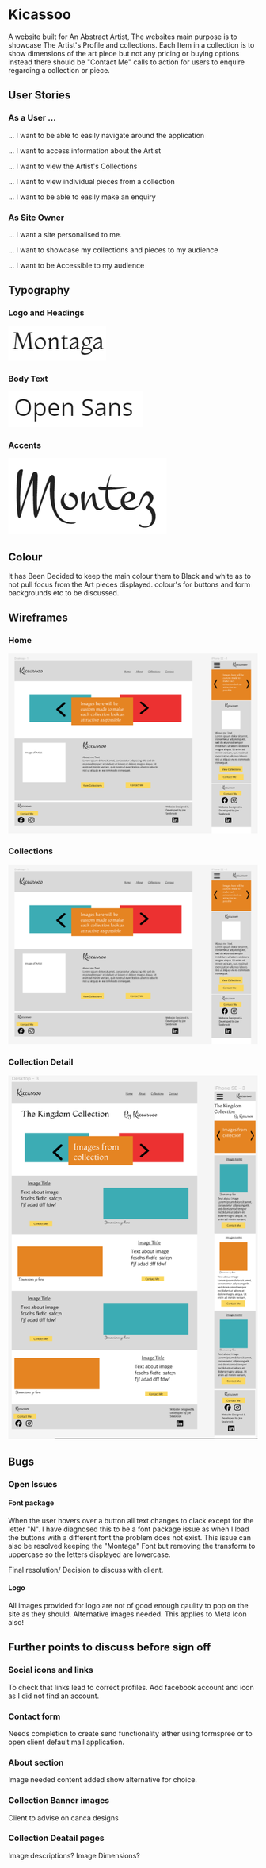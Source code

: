 # Kicassoo
A website built for An Abstract Artist, The websites main purpose is to showcase The Artist's Profile and collections. Each Item in a collection is to show dimensions of the art piece but not any pricing or buying options instead there should be "Contact Me" calls to action for users to enquire regarding a collection or piece.

## User Stories

### As a User ...
... I want to be able to easily navigate around the application

... I want to access information about the Artist

... I want to view the Artist's Collections

... I want to view individual pieces from a collection

... I want to be able to easily make an enquiry

### As Site Owner

... I want a site personalised to me.

... I want to showcase my collections and pieces to my audience

... I want to be Accessible to my audience


## Typography

### Logo and Headings

![Font](documentation/montaga.webp)

### Body Text

![Font](documentation/opensans.webp)

### Accents

![Font](documentation/montez.webp)

## Colour
It has Been Decided to keep the main colour them to Black and white as to not pull focus from the Art pieces displayed.
colour's for buttons and form backgrounds etc to be discussed.

## Wireframes

### Home

![screenshot](documentation/wirehome.webp)

### Collections

![screenshot](documentation/wirehome.webp)

### Collection Detail

![screenshot](documentation/wirecollectiondetail.webp)

## Bugs
### Open Issues
#### Font package
When the user hovers over a button all text changes to clack except for the letter "N". I have diagnosed this to be a font package issue as when I load the buttons with a different font the problem does not exist. This issue can also be resolved keeping the "Montaga" Font but removing the transform to uppercase so the letters displayed are lowercase.

Final resolution/ Decision  to discuss with client.

#### Logo
All images provided for logo are not of good enough qaulity to pop on the site as they should. Alternative images needed.
This applies to Meta Icon also!


## Further points to discuss before sign off

### Social icons and links
To check that links lead to correct profiles.
Add facebook account and icon as I did not find an account.

### Contact form
Needs completion to create send functionality either using formspree or to open client default mail application.

### About section
Image needed
content added show alternative for choice.

### Collection Banner images
Client to advise on canca designs

### Collection Deatail pages
Image descriptions?
Image Dimensions?